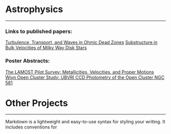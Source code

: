 # Astrophysics
------
### Links to published papers: 
[Turbulence, Transport, and Waves in Ohmic Dead Zones](http://adsabs.harvard.edu/abs/2016ApJ...826...18G)
[Substructure in Bulk Velocities of Milky Way Disk Stars](http://adsabs.harvard.edu/abs/2013ApJ...777L...5C) 

### Poster Abstracts:
[The LAMOST Pilot Survey: Metallicities, Velocities, and Proper Motions](http://adsabs.harvard.edu/abs/2013AAS...22125416G)
[Wiyn Open Cluster Study: UBVRI CCD Photometry of the Open Cluster NGC 581](http://adsabs.harvard.edu/abs/2012AAS...21943806D)

# Other Projects
------
Markdown is a lightweight and easy-to-use syntax for styling your writing. It includes conventions for
